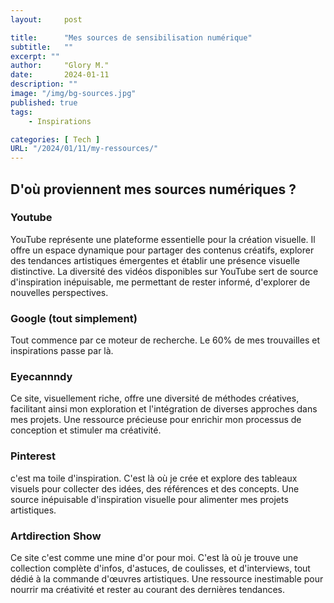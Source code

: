 ```yaml
---
layout:     post

title:      "Mes sources de sensibilisation numérique"
subtitle:   ""
excerpt: ""
author:     "Glory M."
date:       2024-01-11
description: ""
image: "/img/bg-sources.jpg"
published: true 
tags:
    - Inspirations 

categories: [ Tech ]
URL: "/2024/01/11/my-ressources/"
---
```


<!--more-->
## D'où proviennent mes sources numériques  ?

### Youtube 
YouTube représente une plateforme essentielle pour la création visuelle. Il offre un espace dynamique pour partager des contenus créatifs, explorer des tendances artistiques émergentes et établir une présence visuelle distinctive. La diversité des vidéos disponibles sur YouTube sert de source d'inspiration inépuisable, me permettant de rester informé, d'explorer de nouvelles perspectives.


### Google (tout simplement)
Tout commence par ce moteur de recherche. Le 60% de mes trouvailles et inspirations passe par là.

### Eyecannndy
Ce site, visuellement riche, offre une diversité de méthodes créatives, facilitant ainsi mon exploration et l'intégration de diverses approches dans mes projets. Une ressource précieuse pour enrichir mon processus de conception et stimuler ma créativité.

### Pinterest
c'est ma toile d'inspiration. C'est là où je crée et explore des tableaux visuels pour collecter des idées, des références et des concepts. Une source inépuisable d'inspiration visuelle pour alimenter mes projets artistiques.

### Artdirection Show
Ce site c'est comme une mine d'or pour moi. C'est là où je trouve une collection complète d'infos, d'astuces, de coulisses, et d'interviews, tout dédié à la commande d'œuvres artistiques. Une ressource inestimable pour nourrir ma créativité et rester au courant des dernières tendances.               



